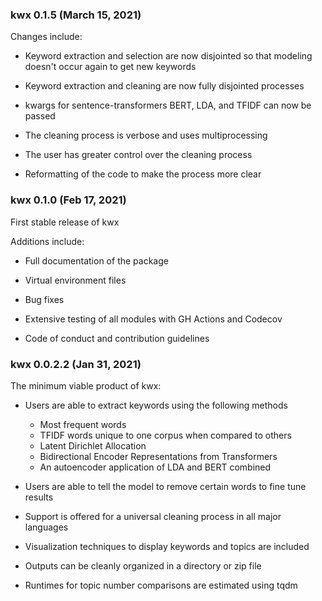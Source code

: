 ### kwx 0.1.5 (March 15, 2021)

Changes include:

- Keyword extraction and selection are now disjointed so that modeling doesn't occur again to get new keywords

- Keyword extraction and cleaning are now fully disjointed processes

- kwargs for sentence-transformers BERT, LDA, and TFIDF can now be passed

- The cleaning process is verbose and uses multiprocessing

- The user has greater control over the cleaning process

- Reformatting of the code to make the process more clear

### kwx 0.1.0 (Feb 17, 2021)

First stable release of kwx

Additions include:

- Full documentation of the package

- Virtual environment files

- Bug fixes

- Extensive testing of all modules with GH Actions and Codecov

- Code of conduct and contribution guidelines

### kwx 0.0.2.2 (Jan 31, 2021)

The minimum viable product of kwx:

- Users are able to extract keywords using the following methods
  - Most frequent words
  - TFIDF words unique to one corpus when compared to others
  - Latent Dirichlet Allocation
  - Bidirectional Encoder Representations from Transformers
  - An autoencoder application of LDA and BERT combined

- Users are able to tell the model to remove certain words to fine tune results

- Support is offered for a universal cleaning process in all major languages

- Visualization techniques to display keywords and topics are included

- Outputs can be cleanly organized in a directory or zip file

- Runtimes for topic number comparisons are estimated using tqdm

